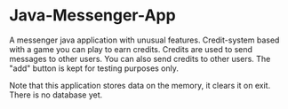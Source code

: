 # Java-Messenger-App
A messenger java application with unusual features. Credit-system based with a game you can play to earn credits. Credits are used to send messages to other users. You can also send credits to other users. The "add" button is kept for testing purposes only. 

Note that this application stores data on the memory, it clears it on exit. There is no database yet.
